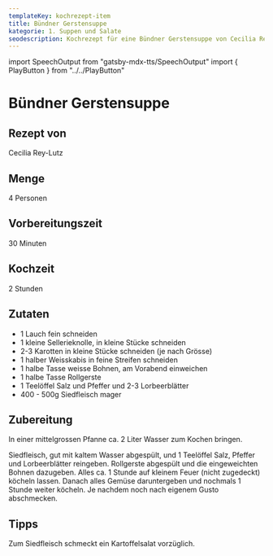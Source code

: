 ```yaml
---
templateKey: kochrezept-item
title: Bündner Gerstensuppe
kategorie: 1. Suppen und Salate
seodescription: Kochrezept für eine Bündner Gerstensuppe von Cecilia Rey-Lutz.
---
```

import SpeechOutput from "gatsby-mdx-tts/SpeechOutput"
import { PlayButton } from "../../PlayButton"

<SpeechOutput id="kochrezept-cecilia-rey-lutz-buendner-gerstensuppe" customPlayButton={PlayButton}>

# Bündner Gerstensuppe

## Rezept von

Cecilia Rey-Lutz

## Menge

4 Personen

## Vorbereitungszeit

30 Minuten

## Kochzeit

2 Stunden

## Zutaten

* 1 Lauch fein schneiden
* 1 kleine Sellerieknolle, in kleine Stücke  schneiden 
* 2-3 Karotten in kleine Stücke schneiden (je nach Grösse)
* 1 halber Weisskabis in feine Streifen schneiden
* 1 halbe Tasse weisse Bohnen, am Vorabend einweichen
* 1 halbe Tasse Rollgerste
* 1 Teelöffel Salz und Pfeffer und 2-3 Lorbeerblätter
* 400 - 500g Siedfleisch mager 

## Zubereitung

In einer mittelgrossen Pfanne ca. 2 Liter Wasser zum Kochen bringen. 

Siedfleisch,  gut mit kaltem Wasser abgespült, und 1 Teelöffel Salz, Pfeffer und Lorbeerblätter reingeben. Rollgerste abgespült und die eingeweichten Bohnen dazugeben. Alles ca. 1 Stunde auf kleinem Feuer (nicht zugedeckt) köcheln lassen. Danach alles Gemüse daruntergeben und nochmals 1 Stunde weiter köcheln. Je nachdem noch nach eigenem Gusto abschmecken.

## Tipps

Zum Siedfleisch schmeckt ein Kartoffelsalat vorzüglich.

</SpeechOutput>